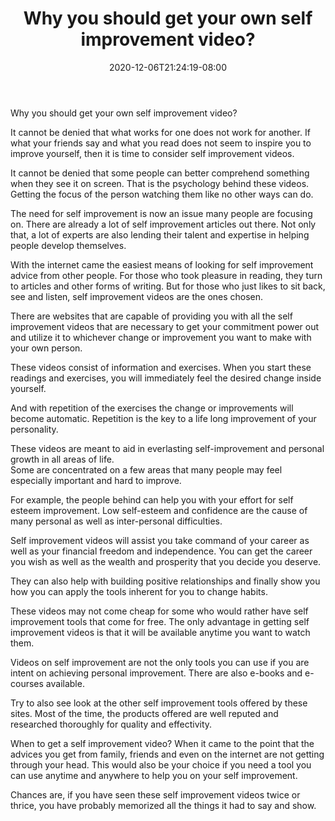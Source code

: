 ﻿---
title: "Why you should get your own self improvement video?"
date: 2020-12-06T21:24:19-08:00
description: "25-ARTICLES Tips for Web Success"
featured_image: "/images/25-ARTICLES.jpg"
tags: ["25 ARTICLES"]
---

Why you should get your own self improvement video?


It cannot be denied that what works for one does not work for another. If what your friends say and what you read does not seem to inspire you to improve yourself, then it is time to consider self improvement videos. 

It cannot be denied that some people can better comprehend something when they see it on screen. That is the psychology behind these videos. Getting the focus of the person watching them like no other ways can do.

The need for self improvement is now an issue many people are focusing on. There are already a lot of self improvement articles out there. Not only that, a lot of experts are also lending their talent and expertise in helping people develop themselves. 

With the internet came the easiest means of looking for self improvement advice from other people. For those who took pleasure in reading, they turn to articles and other forms of writing. But for those who just likes to sit back, see and listen, self improvement videos are the ones chosen.

There are websites that are capable of providing you with all the self improvement videos that are necessary to get your commitment power out and utilize it to whichever change or improvement you want to make with your own person. 

These videos consist of information and exercises. When you start these readings and exercises, you will immediately feel the desired change inside yourself. 

And with repetition of the exercises the change or improvements will become automatic. Repetition is the key to a life long improvement of your personality. 

These videos are meant to aid in everlasting self-improvement and personal growth in all areas of life.  
Some are concentrated on a few areas that many people may feel especially important and hard to improve.  

For example, the people behind can help you with your effort for self esteem improvement.  Low self-esteem and confidence are the cause of many personal as well as inter-personal difficulties.  

Self improvement videos will assist you take command of your career as well as your financial freedom and independence.  You can get the career you wish as well as the wealth and prosperity that you decide you deserve.  

They can also help with building positive relationships and finally show you how you can apply the tools inherent for you to change habits.

These videos may not come cheap for some who would rather have self improvement tools that come for free. The only advantage in getting self improvement videos is that it will be available anytime you want to watch them. 

Videos on self improvement are not the only tools you can use if you are intent on achieving personal improvement. There are also e-books and e-courses available. 

Try to also see look at the other self improvement tools offered by these sites. Most of the time, the products offered are well reputed and researched thoroughly for quality and effectivity. 

When to get a self improvement video? When it came to the point that the advices you get from family, friends and even on the internet are not getting through your head. This would also be your choice if you need a tool you can use anytime and anywhere to help you on your self improvement. 

Chances are, if you have seen these self improvement videos twice or thrice, you have probably memorized all the things it had to say and show.

